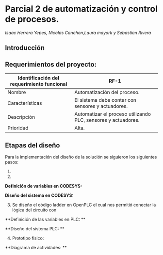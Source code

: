 # Parcial 2 de automatización y control de procesos.

*Isaac Herrera Yepes, Nicolas Canchon,Laura mayork y Sebastian Rivera*

## Introducción 



## Requerimientos del proyecto:

|Identificación del requerimiento funcional|RF-1|
|------------------------------------------|----|
|Nombre|Automatización del proceso.|
|Características|El sistema debe contar con sensores y actuadores.|
|Descripción|Automatizar el proceso utilizando PLC, sensores y actuadores.|
|Prioridad|Alta.|

## Etapas del diseño


Para la implementación del diseño de la solución se siguieron los siguientes pasos: 

1.	

2.	

**Definición de variables en CODESYS:**




 
**Diseño del sistema en CODESYS:**
 





3.	Se diseño el código ladder en OpenPLC el cual nos permitió conectar la lógica del circuito con 

**Definición de las variables en PLC: **
   


**Diseño del sistema PLC: **


 

4.	Prototipo fisico: 





**Diagrama de actividades: **

